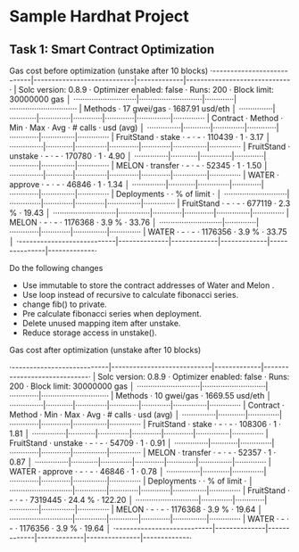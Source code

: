 # Sample Hardhat Project

## Task 1: Smart Contract Optimization
Gas cost before optimization (unstake after 10 blocks)
·---------------------------|----------------------------|-------------|-----------------------------·
|    Solc version: 0.8.9    ·  Optimizer enabled: false  ·  Runs: 200  ·  Block limit: 30000000 gas  │
····························|····························|·············|······························
|  Methods                  ·               17 gwei/gas                ·       1687.91 usd/eth       │
···············|············|··············|·············|·············|···············|··············
|  Contract    ·  Method    ·  Min         ·  Max        ·  Avg        ·  # calls      ·  usd (avg)  │
···············|············|··············|·············|·············|···············|··············
|  FruitStand  ·  stake     ·           -  ·          -  ·     110439  ·            1  ·       3.17  │
···············|············|··············|·············|·············|···············|··············
|  FruitStand  ·  unstake   ·           -  ·          -  ·     170780  ·            1  ·       4.90  │
···············|············|··············|·············|·············|···············|··············
|  MELON       ·  transfer  ·           -  ·          -  ·      52345  ·            1  ·       1.50  │
···············|············|··············|·············|·············|···············|··············
|  WATER       ·  approve   ·           -  ·          -  ·      46846  ·            1  ·       1.34  │
···············|············|··············|·············|·············|···············|··············
|  Deployments              ·                                          ·  % of limit   ·             │
····························|··············|·············|·············|···············|··············
|  FruitStand               ·           -  ·          -  ·     677119  ·        2.3 %  ·      19.43  │
····························|··············|·············|·············|···············|··············
|  MELON                    ·           -  ·          -  ·    1176368  ·        3.9 %  ·      33.76  │
····························|··············|·············|·············|···············|··············
|  WATER                    ·           -  ·          -  ·    1176356  ·        3.9 %  ·      33.75  │
·---------------------------|--------------|-------------|-------------|---------------|-------------·

Do the following changes 
- Use immutable to store the contract addresses of Water and Melon .
- Use loop instead of recursive to calculate fibonacci series.
- change fib() to private.
- Pre calculate fibonacci series when deployment.
- Delete unused mapping item after unstake.
- Reduce storage access in unstake().

Gas cost after optimization (unstake after 10 blocks)

·---------------------------|----------------------------|-------------|-----------------------------·
|    Solc version: 0.8.9    ·  Optimizer enabled: false  ·  Runs: 200  ·  Block limit: 30000000 gas  │
····························|····························|·············|······························
|  Methods                  ·               10 gwei/gas                ·       1669.55 usd/eth       │
···············|············|··············|·············|·············|···············|··············
|  Contract    ·  Method    ·  Min         ·  Max        ·  Avg        ·  # calls      ·  usd (avg)  │
···············|············|··············|·············|·············|···············|··············
|  FruitStand  ·  stake     ·           -  ·          -  ·     108306  ·            1  ·       1.81  │
···············|············|··············|·············|·············|···············|··············
|  FruitStand  ·  unstake   ·           -  ·          -  ·      54709  ·            1  ·       0.91  │
···············|············|··············|·············|·············|···············|··············
|  MELON       ·  transfer  ·           -  ·          -  ·      52357  ·            1  ·       0.87  │
···············|············|··············|·············|·············|···············|··············
|  WATER       ·  approve   ·           -  ·          -  ·      46846  ·            1  ·       0.78  │
···············|············|··············|·············|·············|···············|··············
|  Deployments              ·                                          ·  % of limit   ·             │
····························|··············|·············|·············|···············|··············
|  FruitStand               ·           -  ·          -  ·    7319445  ·       24.4 %  ·     122.20  │
····························|··············|·············|·············|···············|··············
|  MELON                    ·           -  ·          -  ·    1176368  ·        3.9 %  ·      19.64  │
····························|··············|·············|·············|···············|··············
|  WATER                    ·           -  ·          -  ·    1176356  ·        3.9 %  ·      19.64  │
·---------------------------|--------------|-------------|-------------|---------------|-------------·
